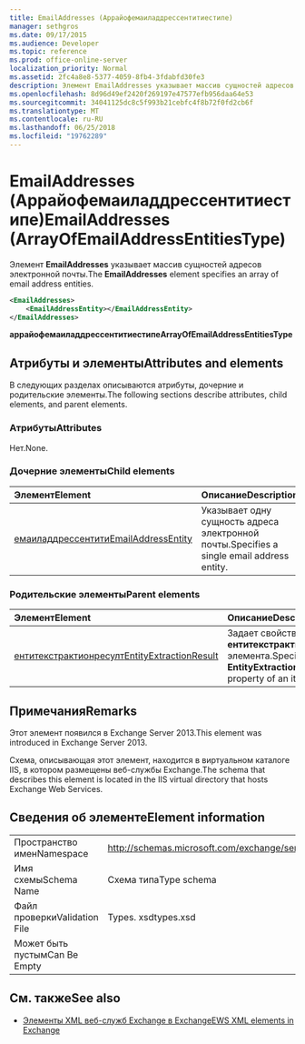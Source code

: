 ```yaml
---
title: EmailAddresses (Аррайофемаиладдрессентитиестипе)
manager: sethgros
ms.date: 09/17/2015
ms.audience: Developer
ms.topic: reference
ms.prod: office-online-server
localization_priority: Normal
ms.assetid: 2fc4a8e8-5377-4059-8fb4-3fdabfd30fe3
description: Элемент EmailAddresses указывает массив сущностей адресов электронной почты.
ms.openlocfilehash: 8d96d49ef2420f269197e47577efb956daa64e53
ms.sourcegitcommit: 34041125dc8c5f993b21cebfc4f8b72f0fd2cb6f
ms.translationtype: MT
ms.contentlocale: ru-RU
ms.lasthandoff: 06/25/2018
ms.locfileid: "19762289"
---
```

# <a name="emailaddresses-arrayofemailaddressentitiestype"></a><span data-ttu-id="edfa1-103">EmailAddresses (Аррайофемаиладдрессентитиестипе)</span><span class="sxs-lookup"><span data-stu-id="edfa1-103">EmailAddresses (ArrayOfEmailAddressEntitiesType)</span></span>

<span data-ttu-id="edfa1-104">Элемент **EmailAddresses** указывает массив сущностей адресов электронной почты.</span><span class="sxs-lookup"><span data-stu-id="edfa1-104">The **EmailAddresses** element specifies an array of email address entities.</span></span> 
  
```XML
<EmailAddresses>
    <EmailAddressEntity></EmailAddressEntity>
</EmailAddresses>
```

 <span data-ttu-id="edfa1-105">**аррайофемаиладдрессентитиестипе**</span><span class="sxs-lookup"><span data-stu-id="edfa1-105">**ArrayOfEmailAddressEntitiesType**</span></span>
## <a name="attributes-and-elements"></a><span data-ttu-id="edfa1-106">Атрибуты и элементы</span><span class="sxs-lookup"><span data-stu-id="edfa1-106">Attributes and elements</span></span>

<span data-ttu-id="edfa1-107">В следующих разделах описываются атрибуты, дочерние и родительские элементы.</span><span class="sxs-lookup"><span data-stu-id="edfa1-107">The following sections describe attributes, child elements, and parent elements.</span></span>
  
### <a name="attributes"></a><span data-ttu-id="edfa1-108">Атрибуты</span><span class="sxs-lookup"><span data-stu-id="edfa1-108">Attributes</span></span>

<span data-ttu-id="edfa1-109">Нет.</span><span class="sxs-lookup"><span data-stu-id="edfa1-109">None.</span></span>
  
### <a name="child-elements"></a><span data-ttu-id="edfa1-110">Дочерние элементы</span><span class="sxs-lookup"><span data-stu-id="edfa1-110">Child elements</span></span>

|<span data-ttu-id="edfa1-111">**Элемент**</span><span class="sxs-lookup"><span data-stu-id="edfa1-111">**Element**</span></span>|<span data-ttu-id="edfa1-112">**Описание**</span><span class="sxs-lookup"><span data-stu-id="edfa1-112">**Description**</span></span>|
|:-----|:-----|
|[<span data-ttu-id="edfa1-113">емаиладдрессентити</span><span class="sxs-lookup"><span data-stu-id="edfa1-113">EmailAddressEntity</span></span>](emailaddressentity.md) <br/> |<span data-ttu-id="edfa1-114">Указывает одну сущность адреса электронной почты.</span><span class="sxs-lookup"><span data-stu-id="edfa1-114">Specifies a single email address entity.</span></span>  <br/> |
   
### <a name="parent-elements"></a><span data-ttu-id="edfa1-115">Родительские элементы</span><span class="sxs-lookup"><span data-stu-id="edfa1-115">Parent elements</span></span>

|<span data-ttu-id="edfa1-116">**Элемент**</span><span class="sxs-lookup"><span data-stu-id="edfa1-116">**Element**</span></span>|<span data-ttu-id="edfa1-117">**Описание**</span><span class="sxs-lookup"><span data-stu-id="edfa1-117">**Description**</span></span>|
|:-----|:-----|
|[<span data-ttu-id="edfa1-118">ентитекстрактионресулт</span><span class="sxs-lookup"><span data-stu-id="edfa1-118">EntityExtractionResult</span></span>](entityextractionresult.md) <br/> |<span data-ttu-id="edfa1-119">Задает свойство **ентитекстрактионресулт** элемента.</span><span class="sxs-lookup"><span data-stu-id="edfa1-119">Specifies the **EntityExtractionResult** property of an item.</span></span>  <br/> |
   
## <a name="remarks"></a><span data-ttu-id="edfa1-120">Примечания</span><span class="sxs-lookup"><span data-stu-id="edfa1-120">Remarks</span></span>

<span data-ttu-id="edfa1-121">Этот элемент появился в Exchange Server 2013.</span><span class="sxs-lookup"><span data-stu-id="edfa1-121">This element was introduced in Exchange Server 2013.</span></span>
  
<span data-ttu-id="edfa1-122">Схема, описывающая этот элемент, находится в виртуальном каталоге IIS, в котором размещены веб-службы Exchange.</span><span class="sxs-lookup"><span data-stu-id="edfa1-122">The schema that describes this element is located in the IIS virtual directory that hosts Exchange Web Services.</span></span>
  
## <a name="element-information"></a><span data-ttu-id="edfa1-123">Сведения об элементе</span><span class="sxs-lookup"><span data-stu-id="edfa1-123">Element information</span></span>

|||
|:-----|:-----|
|<span data-ttu-id="edfa1-124">Пространство имен</span><span class="sxs-lookup"><span data-stu-id="edfa1-124">Namespace</span></span>  <br/> |http://schemas.microsoft.com/exchange/services/2006/types  <br/> |
|<span data-ttu-id="edfa1-125">Имя схемы</span><span class="sxs-lookup"><span data-stu-id="edfa1-125">Schema Name</span></span>  <br/> |<span data-ttu-id="edfa1-126">Схема типа</span><span class="sxs-lookup"><span data-stu-id="edfa1-126">Type schema</span></span>  <br/> |
|<span data-ttu-id="edfa1-127">Файл проверки</span><span class="sxs-lookup"><span data-stu-id="edfa1-127">Validation File</span></span>  <br/> |<span data-ttu-id="edfa1-128">Types. xsd</span><span class="sxs-lookup"><span data-stu-id="edfa1-128">types.xsd</span></span>  <br/> |
|<span data-ttu-id="edfa1-129">Может быть пустым</span><span class="sxs-lookup"><span data-stu-id="edfa1-129">Can Be Empty</span></span>  <br/> ||
   
## <a name="see-also"></a><span data-ttu-id="edfa1-130">См. также</span><span class="sxs-lookup"><span data-stu-id="edfa1-130">See also</span></span>



- [<span data-ttu-id="edfa1-131">Элементы XML веб-служб Exchange в Exchange</span><span class="sxs-lookup"><span data-stu-id="edfa1-131">EWS XML elements in Exchange</span></span>](ews-xml-elements-in-exchange.md)

